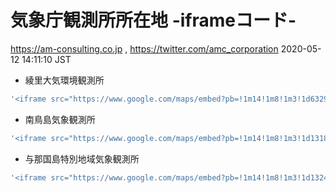 気象庁観測所所在地 -iframeコード-
================
<https://am-consulting.co.jp> , <https://twitter.com/amc_corporation>
2020-05-12 14:11:10 JST

-   綾里大気環境観測所

``` r
'<iframe src="https://www.google.com/maps/embed?pb=!1m14!1m8!1m3!1d6329933.021574501!2d136.1342016!3d39.2249892!3m2!1i1024!2i768!4f13.1!3m3!1m2!1s0x5f889fbe7feb800b%3A0x142083357e5ada3a!2z5rCX6LGh5bqB5aSn5rCX55Kw5aKD6Kaz5ris5omA!5e0!3m2!1sja!2sjp!4v1546779128023" frameborder="0" style="border:0" allowfullscreen class="mapframe"></iframe>'
```

-   南鳥島気象観測所

``` r
'<iframe src="https://www.google.com/maps/embed?pb=!1m14!1m8!1m3!1d13186908.272061571!2d138.7449868!3d36.204012!3m2!1i1024!2i768!4f13.1!3m3!1m2!1s0x6144c25d6e8e672b%3A0x7ba8822ca2e45ec8!2z5Y2X6bOl5bO25rCX6LGh6Kaz5ris5omA!5e0!3m2!1sja!2sjp!4v1546779181774" frameborder="0" style="border:0" allowfullscreen class="mapframe"></iframe>'
```

-   与那国島特別地域気象観測所

``` r
'<iframe src="https://www.google.com/maps/embed?pb=!1m14!1m8!1m3!1d13244660.254573504!2d128.1989164!3d35.8598002!3m2!1i1024!2i768!4f13.1!3m3!1m2!1s0x34674df538005d5d%3A0xfce5fd8f1782f784!2z5LiO6YKj5Zu95bO254m55Yil5Zyw5Z-f5rCX6LGh6Kaz5ris5omA!5e0!3m2!1sja!2sjp!4v1546779227426" frameborder="0" style="border:0" allowfullscreen class="mapframe"></iframe>'
```
